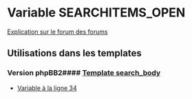 # Variable SEARCHITEMS_OPEN
[Explication sur le forum des forums](http://forum.forumactif.com/t294113-listing-des-variables#SEARCHITEMS_OPEN)
## Utilisations dans les templates
### Version phpBB2#### [Template search_body](subsilver/search_body.md)
* [Variable à la ligne 34](../subsilver/search_body.tpl#L34)